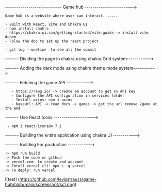 ----------------------------- Game hub ------------------------>
  
    Game hub is a website where user can interact.......

    - Built with React, vite and Chakra UI
    - npm install chakra
    - https://chakra-ui.com/getting-started/vite-guide -> install vite depen.
    - Folow the doc to set up the react project

    - git log --oneline  to see all the commit 

------- Dividing the page in chakra using chakra Grid system----------->

------- Adding the dark mode using chakra theme mode system----------->

------- Fetching the game API ----------->
 
       - https://rawg.io/ -> create an account to get an API key
       - Configure the API configuration in services folder
       - Install axios: npm i axios
       - baseUrl: API -> read docs -> games -> get the url remove /game at the end

------- Use React Icons -------------------->

     - npm i react-icons@4.7.1

------- Building the entire application using chakra UI ----------->

------- Building For production ----------->

    -> npm run build
    -> Push the code on github
    -> vercel.com  to create and account
    -> Intall vercel cli: npm i -g vercel
    -> To deply: run vercel

![test] (https://github.com/levisstrauss/game-hub/blob/main/screenshot/sc1.png)
